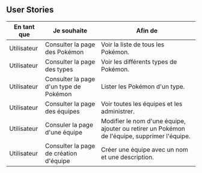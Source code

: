 ## User Stories 


| En tant que   | Je souhaite                            | Afin de                                                                                      |
| ------------- | -------------------------------------- | -------------------------------------------------------------------------------------------- |
| Utilisateur   | Consulter la page des Pokémon          | Voir la liste de tous les Pokémon.                                                           |
| Utilisateur   | Consulter la page des types            | Voir les différents types de Pokémon.                                                        |
| Utilisateur   | Consulter la page d'un type de Pokémon | Lister les Pokémon d'un type.                                                                |
| Utilisateur   | Consulter la page des équipes          | Voir toutes les équipes et les administrer.                                                  |
| Utilisateur   | Consuler la page d'une équipe          | Modifier le nom d'une équipe, ajouter ou retirer un Pokémon de l'équipe, supprimer l'équipe. |
| Utilisateur   | Consulter la page de création d'équipe | Créer une équipe avec un nom et une description.                                             |
